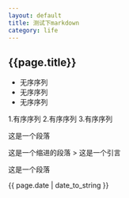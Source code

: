 ```yaml
---
layout: default
title: 测试下markdown
category: life
---
```

## {{page.title}}
* 无序序列
* 无序序列
* 无序序列

1.有序序列
2.有序序列
3.有序序列

这是一个段落


这是一个缩进的段落
	> 这是一个引言


这是一个段落


{{ page.date | date_to_string }}
